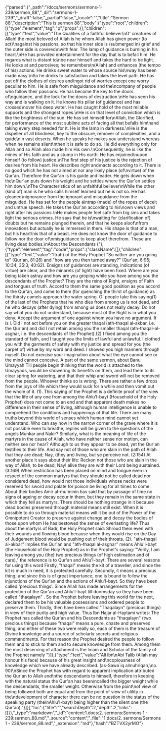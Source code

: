 {"parsed":{"_path":"/docs/sermons/sermons-1-239/sermon_88","_dir":"sermons-1-239","_draft":false,"_partial":false,"_locale":"","title":"Sermon 88","description":"This is sermon 88","body":{"type":"root","children":[{"type":"element","tag":"p","props":{},"children":[{"type":"text","value":"The Qualities of a faithful believer\nO' creatures of Allah! the most beloved of Allah is he whom Allah has given power (to act)\nagainst his passions, so that his inner side is (submerged in) grief and the outer side is covered\nwith fear. The lamp of guidance is burning in his heart.\nHe has provided entertainment for the day that is to befall him. He regards what is distant to\nbe near himself and takes the hard to be light. He looks at and perceives; he remembers\n(Allah) and enhances (the tempo of his) actions. He drinks sweet water to whose source his\nway has been made easy.\nSo he drinks to satisfaction and takes the level path. He has put off the clothes of desires and\ngot rid of worries except one worry peculiar to him. He is safe from misguidance and the\ncompany of people who follow their passions. He has become the key to the doors of\nguidance, and the lock for the doors of destruction.\nHe has seen his way and is walking on it. He knows his pillar (of guidance) and has crossed\nover his deep water. He has caught hold of the most reliable supports and the strongest ropes.\nHe is on that level of conviction which is like the brightness of the sun. He has set himself for\nAllah, the Glorified, for performance of the most sublime acts of facing all that befalls him\nand taking every step needed for it. He is the lamp in darkness.\nHe is the dispeller of all blindness, key to the obscure, remover of complexities, and a guide\nin vast deserts. When he speaks he makes you understand whereas when he remains silent\nthen it is safe to do so. He did everything only for Allah and so Allah also made him His own.\nConsequently, he is like the mines of His faith and as a stump in His earth. He has enjoined\nupon himself (to follow) justice.\nThe first step of his justice is the rejection of desires from his heart. He describes right and\nacts according to it. There is no good which he has not aimed at nor any likely place (of\nvirtue) of the Qur'an. Therefore the Qur'an is his guide and leader. He gets down when the\nQur'an puts down his weight and he settles where the Qur'an settles him down.\nThe Characteristics of an unfaithful believer\nWhile the other (kind of) man is he who calls himself learned but he is not so. He has gleaned\nignorance from the ignorant and misguidance from the misguided. He has set for the people a\ntrap (made) of the ropes of deceit and untrue speech. He takes the Qur'an according to his\nown views and right after his passions.\nHe makes people feel safe from big sins and takes light the serious crimes. He says that he is\nwaiting for (clarification of) doubts but he remains plunged therein, and that he keeps aloof\nfrom innovations but actually he is immersed in them. His shape is that of a man, but his heart\nis that of a beast. He does not know the door of guidance to follow nor the door of\nmisguidance to keep aloof therefrom. These are living dead bodies.\nAbout the Descendants ("},{"type":"element","tag":"code","props":{"className":[]},"children":[{"type":"text","value":"Itrah) of the Holy Prophet \"So wither are you going to\" (Qur'an, 81:26) and \"how are you then turned away?\" (Qur'an, 6:95; 10:34; 35:3; 40:62). Ensigns (of guidance) are standing, indications (of virtue) are clear, and the minarets (of light) have been fixed. Where are you being taken astray and how are you groping while you have among you the descendants of the Prophet? They are the reins of Right, ensigns of Faith and tongues of truth. Accord to them the same good position as you accord to the Qur'an, and come to them (for quenching the thirst of guidance) as the thirsty camels approach the water spring. O' people take this saying(1) of the last of the Prophets that he who dies from among us is not dead, and he who decays (after dying) from among us does not really decay. Do not say what you do not understand, because most of the Right is in what you deny. Accept the argument of one against whom you have no argument. It is I. Did I not act before you on the greater thaqal (ath-thaqal al-akbar, i.e. the Qur'an) and did I not retain among you the smaller thaqal (ath-thaqal-al-asghar, i.e. the descendants of the Prophet).(2) I fixed among you the standard of faith, and I taught you the limits of lawful and unlawful. I clothed you with the garments of safety with my justice and spread for you (the carpet of) virtue by my word and deed. I showed you high manners through myself. Do not exercise your imagination about what the eye cannot see or the mind cannot conceive. A part of the same sermon, about Banu Umayyah Till people begin thinking that the world is attached to the Umayyads, would be showering its benefits on them, and lead them to its clear spring for watering, and that their whip and sword will not be removed from the people. Whoever thinks so is wrong. There are rather a few drops from the joys of life which they would suck for a while and then vomit out the whole of it. (1). This saying of the Prophet is a definite proof of the view that the life of any one from among the Ahlu'l-bayt (Household of the Holy Prophet) does not come to an end and that apparent death makes no difference in their sense of living, although human intelligence is unable to comprehend the conditions and happenings of that life. There are many truths beyond this world of senses which human mind cannot yet understand. Who can say how in the narrow corner of the grave where it is not possible even to breathe, replies will be given to the questions of the angels Munkar and Nakir? Similarly, what is the meaning of life of the martyrs in the cause of Allah, who have neither sense nor motion, can neither see nor hear? Although to us they appear to be dead, yet the Qur'an testifies to their life. And say not of those who are slain in the path of Allah that they are dead; Nay, (they are) living, but ye perceive not. (2:154) At another place it says about their life: Reckon not those who are slain in the way of Allah, to be dead; Nay! alive they are with their Lord being sustained. (3:169) When restriction has been placed on mind and tongue even in respect of the common martyrs that they should not be called dead nor considered dead, how would not those individuals whose necks were reserved for sword and palate for poison be living for all times to come. About their bodies Amir al-mu'minin has said that by passage of time no signs of ageing or decay occur in them, but they remain in the same state in which they fell as martyrs. There should be nothing strange in it because dead bodies preserved through material means still exist. When it is possible to do so through material means will it be out of the Power of the Omnipotent Creator to preserve against change and decay the bodies of those upon whom He has bestowed the sense of everlasting life? Thus about the martyrs of Badr, the Holy Prophet said: Shroud them even with their wounds and flowing blood because when they would rise on the Day of Judgement blood would be pushing out of their throats. (2). \"ath-thaqal al-akbar\" implies the Qur'an and \"ath-thaqal al-asghar\" means Ahlu'l-bayt (the Household of the Holy Prophet) as in the Prophet's saying: \"Verily, I am leaving among you (the) two precious things (of high estimation and of care),\" the reference is to Qur'an and Ahlu'l-bayt. There are several reasons for using this word Firstly, \"thaqal\" means the kit of a traveller, and since the kit is much in need, it is protected carefully. Secondly, it means a precious thing; and since this is of great importance, one is bound to follow the injunctions of the Qur'an and the actions of Ahlu'l-bayt. So they have been called 'precious things'. Since Allah has made arrangements for the protection of the Qur'an and Ahlu'l-bayt till doomsday so they have been called \"thaqalayn\" . So the Prophet before leaving this world for the next, declared them to be his valuable possessions and ordered people to preserve them. Thirdly, then have been called \"Thaqalayn\" (precious things) in view of their purity and high value. Thus Ibn Hajar al-Haytami writes: The Prophet has called the Qur'an and his Descendants as \"thaqalayn\" (two precious things) because \"thaqal\" means a pure, chaste and preserved thing, and either of these two were really so, each of them is the treasure of Divine knowledge and a source of scholarly secrets and religious commandments. For that reason the Prophet desired the people to follow them and to stick to them and to secure knowledge from them. Among them the most deserving of attachment is the Imam and Scholar of the family of the Prophet namely "}]},{"type":"text","value":"Ali ibn\nAbi Talib (Allah may honour his face) because of his great insight and\ncopiousness of knowledge which we have already described. (as-Sawa`iq almuhriqah,\np. 90)\nSince the Prophet has with regard to apparent implication attributed the Qur'an to Allah and\nthe descendants to himself, therefore in keeping with the natural status the Qur'an has been\ncalled the bigger weight while the descendants, the smaller weight. Otherwise from the point\nof view of being followed both are equal and from the point of view of utility in the\ndevelopment of character there can be no question in the status of the speaking party (the\nAhlu'l-bayt) being higher than the silent one (the Qur'an)."}]}],"toc":{"title":"","searchDepth":2,"depth":2,"links":[]}},"_type":"markdown","_id":"content:1.docs:2. sermons:Sermons 1 - 239:sermon_88.md","_source":"content","_file":"1.docs/2. sermons/Sermons 1 - 239/sermon_88.md","_extension":"md"},"hash":"BZTVX2yrMO"}
